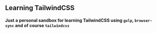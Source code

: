 ## Learning TailwindCSS 

#### Just a personal sandbox for learning TailwindCSS using `gulp`, `browser-sync` and of course `tailwindcss`
